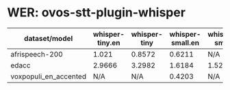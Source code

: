 
# WER: ovos-stt-plugin-whisper
|dataset/model|whisper-tiny.en|whisper-tiny|whisper-small.en|whisper-small|whisper-medium.en|
|-|-|-|-|-|-|
| afrispeech-200 | 1.021 | 0.8572 | 0.6211 | N/A | 0.4118 |
| edacc | 2.9666 | 3.2982 | 1.6184 | 1.5213 | N/A |
| voxpopuli_en_accented | N/A | N/A | 0.4203 | N/A | N/A |